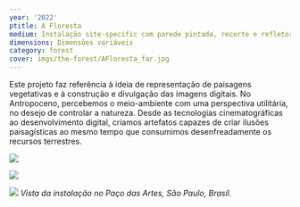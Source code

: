 ```yaml
---
year: '2022'
ptitle: A Floresta
medium: Instalação site-specific com parede pintada, recorte e refletores
dimensions: Dimensões variáveis
category: forest
cover: imgs/the-forest/AFloresta_far.jpg
---
```

Este projeto faz referência à ideia de representação de paisagens vegetativas e à construção e divulgação das imagens digitais. No Antropoceno, percebemos o meio-ambiente com uma perspectiva utilitária, no desejo de controlar a natureza. Desde as tecnologias cinematográficas ao desenvolvimento digital, criamos artefatos capazes de criar ilusões paisagísticas ao mesmo tempo que consumimos desenfreadamente os recursos terrestres.

![]({{site.baseurl}}/imgs/the-forest/AFloresta_general.jpg)

![]({{site.baseurl}}/imgs/the-forest/AFloresta_closeup.jpg)

![]({{site.baseurl}}/imgs/the-forest/AFloresta_supercloseup.jpg)
_Vista da instalação no Paço das Artes, São Paulo, Brasil._
